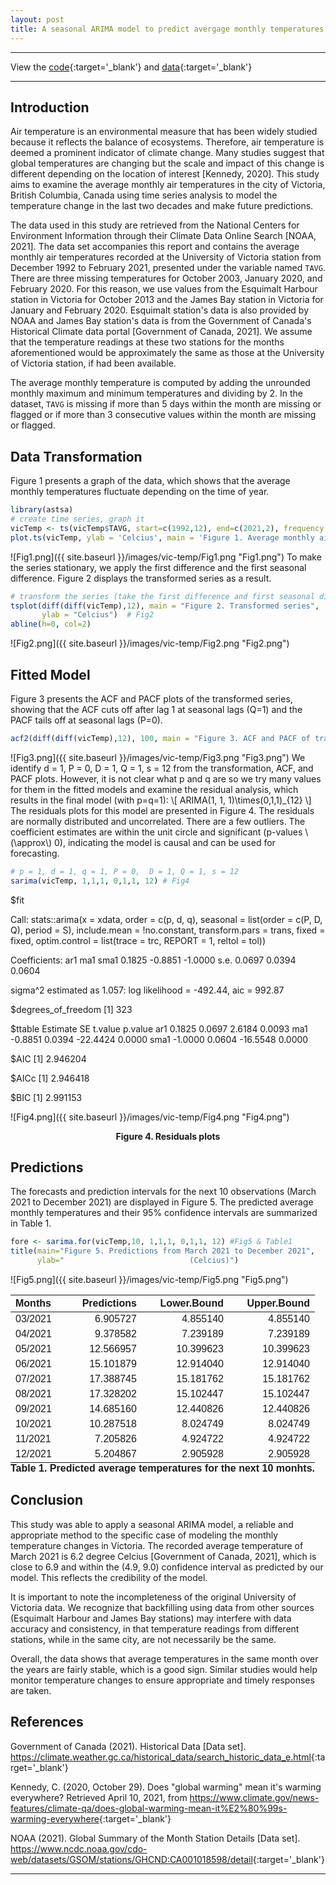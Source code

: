 ```yaml
---
layout: post
title: A seasonal ARIMA model to predict avergage monthly temperatures in Victoria, BC
---
```


****
View the [code](https://github.com/vietdao204/vic-temp/blob/main/main.Rmd){:target='_blank'} and [data](https://github.com/vietdao204/vic-temp/blob/main/data/victemp.csv){:target='_blank'}

****

## Introduction
Air temperature is an environmental measure that has been widely studied because it reflects the balance of ecosystems. Therefore, air temperature is deemed a prominent indicator of climate change. Many studies suggest that global temperatures are changing but the scale and impact of this change is different depending on the location of interest [Kennedy, 2020]. This study aims to examine the average monthly air temperatures in the city of Victoria, British Columbia, Canada using time series analysis to model the temperature change in the last two decades and make future predictions.

The data used in this study are retrieved from the National Centers for Environment Information through their Climate Data Online Search [NOAA, 2021]. The data set accompanies this report and contains the average monthly air temperatures recorded at the University of Victoria station from December 1992 to February 2021, presented under the variable named `TAVG`. There are three missing temperatures for October 2003, January 2020, and February 2020. For this reason, we use values from the Esquimalt Harbour station in Victoria for October 2013 and the James Bay station in Victoria for January and February 2020. Esquimalt station's data is also provided by NOAA and James Bay station's data is from the Government of Canada's Historical Climate data portal [Government of Canada, 2021]. We assume that the temperature readings at these two stations for the months aforementioned would be approximately the same as those at the University of Victoria station, if had been available.

The average monthly temperature is computed by adding the unrounded monthly maximum and minimum temperatures and dividing by 2. In the dataset, `TAVG` is missing if more than 5 days within the month are missing or flagged or if more than 3 consecutive values within the month are missing or flagged.

## Data Transformation
Figure 1 presents a graph of the data, which shows that the average monthly temperatures fluctuate depending on the time of year.
```r
library(astsa)
# create time series, graph it
vicTemp <- ts(vicTemp$TAVG, start=c(1992,12), end=c(2021,2), frequency = 12) 
plot.ts(vicTemp, ylab = 'Celcius', main = 'Figure 1. Average monthly air temperatures in Victoria') # Fig1
```
![Fig1.png]({{ site.baseurl }}/images/vic-temp/Fig1.png "Fig1.png")
To make the series stationary, we apply the first difference and the first seasonal difference. Figure 2 displays the transformed series as a result.
```r
# transform the series (take the first difference and first seasonal difference)
tsplot(diff(diff(vicTemp),12), main = "Figure 2. Transformed series", 
       ylab = "Celcius")  # Fig2
abline(h=0, col=2)
```
![Fig2.png]({{ site.baseurl }}/images/vic-temp/Fig2.png "Fig2.png")

## Fitted Model
Figure 3 presents the ACF and PACF plots of the transformed series, showing that the ACF cuts off after lag 1 at seasonal lags (Q=1) and the PACF tails off at seasonal lags (P=0).
```r
acf2(diff(diff(vicTemp),12), 100, main = "Figure 3. ACF and PACF of transformed series") # Fig3
```
![Fig3.png]({{ site.baseurl }}/images/vic-temp/Fig3.png "Fig3.png")
We identify d = 1, P = 0, D = 1, Q = 1, s = 12 from the transformation, ACF, and PACF plots. However, it is not clear what p and q are so we try many values for them in the fitted models and examine the residual analysis, which results in the final model (with p=q=1): \\[ ARIMA(1, 1, 1)\times(0,1,1)_{12} \\]
The residuals plots for this model are presented in Figure 4. The residuals are normally distributed and uncorrelated. There are a few outliers. The coefficient estimates are within the unit circle and significant (p-values \\(\approx\\) 0), indicating the model is causal and can be used for forecasting. 
```r
# p = 1, d = 1, q = 1, P = 0,  D = 1, Q = 1, s = 12
sarima(vicTemp, 1,1,1, 0,1,1, 12) # Fig4
```
$fit

Call:
stats::arima(x = xdata, order = c(p, d, q), seasonal = list(order = c(P, D, 
    Q), period = S), include.mean = !no.constant, transform.pars = trans, fixed = fixed, 
    optim.control = list(trace = trc, REPORT = 1, reltol = tol))

Coefficients:
         ar1      ma1     sma1
      0.1825  -0.8851  -1.0000
s.e.  0.0697   0.0394   0.0604

sigma^2 estimated as 1.057:  log likelihood = -492.44,  aic = 992.87

$degrees_of_freedom
[1] 323

$ttable
     Estimate     SE  t.value p.value
ar1    0.1825 0.0697   2.6184  0.0093
ma1   -0.8851 0.0394 -22.4424  0.0000
sma1  -1.0000 0.0604 -16.5548  0.0000

$AIC
[1] 2.946204

$AICc
[1] 2.946418

$BIC
[1] 2.991153

![Fig4.png]({{ site.baseurl }}/images/vic-temp/Fig4.png "Fig4.png")
<div style="text-align:center"><b>Figure 4. Residuals plots</b></div>

## Predictions
The forecasts and prediction intervals for the next 10 observations (March 2021 to December 2021) are displayed in Figure 5. The predicted average monthly temperatures and their 95% confidence intervals are summarized in Table 1.
```r
fore <- sarima.for(vicTemp,10, 1,1,1, 0,1,1, 12) #Fig5 & Table1
title(main="Figure 5. Predictions from March 2021 to December 2021", 
      ylab="                            (Celcius)")
```
![Fig5.png]({{ site.baseurl }}/images/vic-temp/Fig5.png "Fig5.png")

<table class=" lightable-material lightable-striped lightable-hover" style="font-family: &quot;Source Sans Pro&quot;, helvetica, sans-serif; margin-left: auto; margin-right: auto;border-bottom: 0;">
	<thead>
		<tr>
			<th style="text-align:left;">
				Months
			</th>
			<th style="text-align:right;">
				Predictions
			</th>
			<th style="text-align:right;">
				Lower.Bound
			</th>
			<th style="text-align:right;">
				Upper.Bound
			</th>
		</tr>
	</thead>
	<tbody>
		<tr>
			<td style="text-align:left;">
				03/2021
			</td>
			<td style="text-align:right;">
				6.905727
			</td>
			<td style="text-align:right;">
				4.855140
			</td>
			<td style="text-align:right;">
				4.855140
			</td>
		</tr>
		<tr>
			<td style="text-align:left;">
				04/2021
			</td>
			<td style="text-align:right;">
				9.378582
			</td>
			<td style="text-align:right;">
				7.239189
			</td>
			<td style="text-align:right;">
				7.239189
			</td>
		</tr>
		<tr>
			<td style="text-align:left;">
				05/2021
			</td>
			<td style="text-align:right;">
				12.566957
			</td>
			<td style="text-align:right;">
				10.399623
			</td>
			<td style="text-align:right;">
				10.399623
			</td>
		</tr>
		<tr>
			<td style="text-align:left;">
				06/2021
			</td>
			<td style="text-align:right;">
				15.101879
			</td>
			<td style="text-align:right;">
				12.914040
			</td>
			<td style="text-align:right;">
				12.914040
			</td>
		</tr>
		<tr>
			<td style="text-align:left;">
				07/2021
			</td>
			<td style="text-align:right;">
				17.388745
			</td>
			<td style="text-align:right;">
				15.181762
			</td>
			<td style="text-align:right;">
				15.181762
			</td>
		</tr>
		<tr>
			<td style="text-align:left;">
				08/2021
			</td>
			<td style="text-align:right;">
				17.328202
			</td>
			<td style="text-align:right;">
				15.102447
			</td>
			<td style="text-align:right;">
				15.102447
			</td>
		</tr>
		<tr>
			<td style="text-align:left;">
				09/2021
			</td>
			<td style="text-align:right;">
				14.685160
			</td>
			<td style="text-align:right;">
				12.440826
			</td>
			<td style="text-align:right;">
				12.440826
			</td>
		</tr>
		<tr>
			<td style="text-align:left;">
				10/2021
			</td>
			<td style="text-align:right;">
				10.287518
			</td>
			<td style="text-align:right;">
				8.024749
			</td>
			<td style="text-align:right;">
				8.024749
			</td>
		</tr>
		<tr>
			<td style="text-align:left;">
				11/2021
			</td>
			<td style="text-align:right;">
				7.205826
			</td>
			<td style="text-align:right;">
				4.924722
			</td>
			<td style="text-align:right;">
				4.924722
			</td>
		</tr>
		<tr>
			<td style="text-align:left;">
				12/2021
			</td>
			<td style="text-align:right;">
				5.204867
			</td>
			<td style="text-align:right;">
				2.905928
			</td>
			<td style="text-align:right;">
				2.905928
			</td>
		</tr>
	</tbody>
	<tfoot>
		<tr>
			<td style="padding: 0; " colspan="100%">
				<sup></sup> <b>Table 1. Predicted average temperatures for the next 10 monhts.</b>
			</td>
		</tr>
	</tfoot>
</table>

## Conclusion
This study was able to apply a seasonal ARIMA model, a reliable and appropriate method to the specific case of modeling the monthly temperature changes in Victoria. The recorded average temperature of March 2021 is 6.2 degree Celcius [Government of Canada, 2021], which is close to 6.9 and within the (4.9, 9.0) confidence interval as predicted by our model. This reflects the credibility of the model.

It is important to note the incompleteness of the original University of Victoria data. We recognize that backfilling using data from other sources (Esquimalt Harbour and James Bay stations) may interfere with data accuracy and consistency, in that temperature readings from different stations, while in the same city, are not necessarily be the same.

Overall, the data shows that average temperatures in the same month over the years are fairly stable, which is a good sign. Similar studies would help monitor temperature changes to ensure appropriate and timely responses are taken.

## References
Government of Canada (2021). Historical Data [Data set]. <https://climate.weather.gc.ca/historical_data/search_historic_data_e.html>{:target='_blank'}

Kennedy, C. (2020, October 29). Does "global warming" mean it's warming everywhere? Retrieved April 10, 2021, from <https://www.climate.gov/news-features/climate-qa/does-global-warming-mean-it%E2%80%99s-warming-everywhere>{:target='_blank'}

NOAA (2021). Global Summary of the Month Station Details [Data set]. <https://www.ncdc.noaa.gov/cdo-web/datasets/GSOM/stations/GHCND:CA001018598/detail>{:target='_blank'}

****
